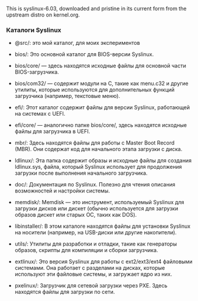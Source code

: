 This is syslinux-6.03, downloaded and pristine in its current form from the upstream distro on kernel.org.

### Каталоги Syslinux

- @src/: это мой каталог, для моих экспериментов

- bios/: Это основной каталог для BIOS-версии Syslinux.
- bios/core/ — здесь находятся исходные файлы для основной части BIOS-загрузчика.
- bios/com32/ — содержит модули на C, такие как menu.c32 и другие утилиты, которые используются для дополнительных функций загрузчика (например, текстовые меню).

- efi/: Этот каталог содержит файлы для версии Syslinux, работающей на системах с UEFI.
- efi/core/ — аналогично папке bios/core/, здесь находятся исходные файлы для загрузчика в UEFI.

- mbr/: Здесь находятся файлы для работы с Master Boot Record (MBR). Они содержат код для начального этапа загрузки с диска.

- ldlinux/: Эта папка содержит образы и исходные файлы для создания ldlinux.sys, файла, который Syslinux использует для продолжения загрузки после выполнения начального загрузчика.

- doc/: Документация по Syslinux. Полезно для чтения описания возможностей и настройки системы.

- memdisk/: Memdisk — это инструмент, используемый Syslinux для загрузки дисков или дискет (обычно используется для загрузки образов дискет или старых ОС, таких как DOS).

- libinstaller/: В этом каталоге находятся файлы для установки Syslinux на носители (например, на USB-диски или другие накопители).

- utils/: Утилиты для разработки и отладки, такие как генераторы образов, скрипты для компиляции и сборки загрузчика.

- extlinux/: Это версия Syslinux для работы с ext2/ext3/ext4 файловыми системами. Она работает с разделами на дисках, которые используют эти файловые системы, и загружает ядро из них.

- pxelinux/: Загрузчик для сетевой загрузки через PXE. Здесь находятся файлы для загрузки по сети.

